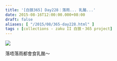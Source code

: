 ```yaml
---
title: '[白狼365] Day228：落雨... 乳酪...'
date: 2015-08-16T12:00:00.000+08:00
draft: false
aliases: [ "/2015/08/365-day228.html" ]
tags : [collections - zaku II 白狼・365 project]
---
```


[![](https://farm1.staticflickr.com/613/20615185291_0f5344e373_z.jpg)](https://farm1.staticflickr.com/613/20615185291_0f5344e373_z.jpg)

落唔落雨都會食乳酪～